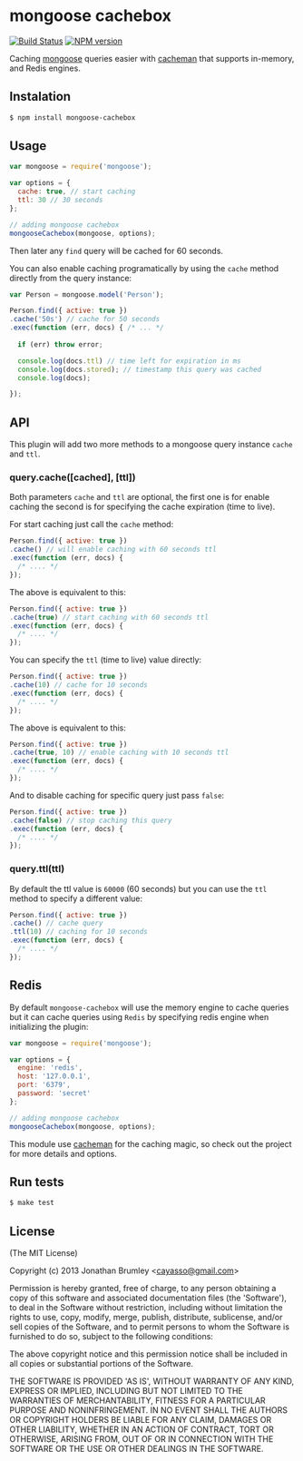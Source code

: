 # mongoose cachebox

[![Build Status](https://travis-ci.org/cayasso/mongoose-cachebox.png?branch=master)](https://travis-ci.org/cayasso/mongoose-cachebox)
[![NPM version](https://badge.fury.io/js/mongoose-cachebox.png)](http://badge.fury.io/js/mongoose-cachebox)

Caching [mongoose](http://http://mongoosejs.com/) queries easier with [cacheman](https://github.com/cayasso/cacheman) that supports in-memory, and Redis engines.

## Instalation

``` bash
$ npm install mongoose-cachebox
```

## Usage

``` javascript
var mongoose = require('mongoose');

var options = {
  cache: true, // start caching
  ttl: 30 // 30 seconds
};

// adding mongoose cachebox
mongooseCachebox(mongoose, options);
```

Then later any `find` query will be cached for 60 seconds.

You can also enable caching programatically by using the `cache` method directly from the query instance:

``` javascript
var Person = mongoose.model('Person');

Person.find({ active: true })
.cache('50s') // cache for 50 seconds
.exec(function (err, docs) { /* ... */
  
  if (err) throw error;

  console.log(docs.ttl) // time left for expiration in ms
  console.log(docs.stored); // timestamp this query was cached
  console.log(docs);

});

```

## API

This plugin will add two more methods to a mongoose query instance `cache` and `ttl`.

### query.cache([cached], [ttl])

Both parameters `cache` and `ttl` are optional, the first one is for enable caching the second is for specifying the cache expiration (time to live).

For start caching just call the `cache` method:

``` javascript
Person.find({ active: true })
.cache() // will enable caching with 60 seconds ttl
.exec(function (err, docs) {
  /* .... */
});
```

The above is equivalent to this:

``` javascript
Person.find({ active: true })
.cache(true) // start caching with 60 seconds ttl
.exec(function (err, docs) {
  /* .... */
});
```

You can specify the `ttl` (time to live) value directly:

``` javascript
Person.find({ active: true })
.cache(10) // cache for 10 seconds
.exec(function (err, docs) {
  /* .... */
});
```

The above is equivalent to this:

``` javascript
Person.find({ active: true })
.cache(true, 10) // enable caching with 10 seconds ttl
.exec(function (err, docs) {
  /* .... */
});
```

And to disable caching for specific query just pass `false`:

``` javascript
Person.find({ active: true })
.cache(false) // stop caching this query
.exec(function (err, docs) {
  /* .... */
});
```

### query.ttl(ttl)

By default the ttl value is `60000` (60 seconds) but you can use the `ttl` method to specify a different value:

``` javascript
Person.find({ active: true })
.cache() // cache query
.ttl(10) // caching for 10 seconds
.exec(function (err, docs) {
  /* .... */
});
```

## Redis

By default `mongoose-cachebox` will use the memory engine to cache queries but it can cache queries using `Redis` by specifying redis engine when initializing the plugin:

``` javascript
var mongoose = require('mongoose');

var options = {
  engine: 'redis',
  host: '127.0.0.1',
  port: '6379',
  password: 'secret'
};

// adding mongoose cachebox
mongooseCachebox(mongoose, options);
```

This module use [cacheman](https://github.com/cayasso/cacheman) for the caching magic, so check out the project for more details and options.

## Run tests

``` bash
$ make test
```

## License

(The MIT License)

Copyright (c) 2013 Jonathan Brumley &lt;cayasso@gmail.com&gt;

Permission is hereby granted, free of charge, to any person obtaining
a copy of this software and associated documentation files (the
'Software'), to deal in the Software without restriction, including
without limitation the rights to use, copy, modify, merge, publish,
distribute, sublicense, and/or sell copies of the Software, and to
permit persons to whom the Software is furnished to do so, subject to
the following conditions:

The above copyright notice and this permission notice shall be
included in all copies or substantial portions of the Software.

THE SOFTWARE IS PROVIDED 'AS IS', WITHOUT WARRANTY OF ANY KIND,
EXPRESS OR IMPLIED, INCLUDING BUT NOT LIMITED TO THE WARRANTIES OF
MERCHANTABILITY, FITNESS FOR A PARTICULAR PURPOSE AND NONINFRINGEMENT.
IN NO EVENT SHALL THE AUTHORS OR COPYRIGHT HOLDERS BE LIABLE FOR ANY
CLAIM, DAMAGES OR OTHER LIABILITY, WHETHER IN AN ACTION OF CONTRACT,
TORT OR OTHERWISE, ARISING FROM, OUT OF OR IN CONNECTION WITH THE
SOFTWARE OR THE USE OR OTHER DEALINGS IN THE SOFTWARE.
